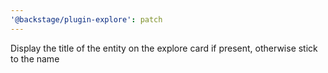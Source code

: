 ```yaml
---
'@backstage/plugin-explore': patch
---
```


Display the title of the entity on the explore card if present, otherwise stick to the name
